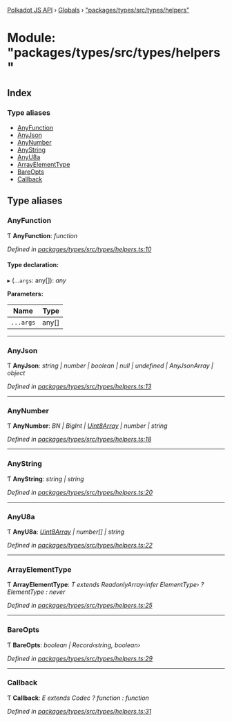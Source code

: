 [Polkadot JS API](../README.md) › [Globals](../globals.md) › ["packages/types/src/types/helpers"](_packages_types_src_types_helpers_.md)

# Module: "packages/types/src/types/helpers"

## Index

### Type aliases

* [AnyFunction](_packages_types_src_types_helpers_.md#anyfunction)
* [AnyJson](_packages_types_src_types_helpers_.md#anyjson)
* [AnyNumber](_packages_types_src_types_helpers_.md#anynumber)
* [AnyString](_packages_types_src_types_helpers_.md#anystring)
* [AnyU8a](_packages_types_src_types_helpers_.md#anyu8a)
* [ArrayElementType](_packages_types_src_types_helpers_.md#arrayelementtype)
* [BareOpts](_packages_types_src_types_helpers_.md#bareopts)
* [Callback](_packages_types_src_types_helpers_.md#callback)

## Type aliases

###  AnyFunction

Ƭ **AnyFunction**: *function*

*Defined in [packages/types/src/types/helpers.ts:10](https://github.com/polkadot-js/api/blob/0c99064b1/packages/types/src/types/helpers.ts#L10)*

#### Type declaration:

▸ (...`args`: any[]): *any*

**Parameters:**

Name | Type |
------ | ------ |
`...args` | any[] |

___

###  AnyJson

Ƭ **AnyJson**: *string | number | boolean | null | undefined | AnyJsonArray | object*

*Defined in [packages/types/src/types/helpers.ts:13](https://github.com/polkadot-js/api/blob/0c99064b1/packages/types/src/types/helpers.ts#L13)*

___

###  AnyNumber

Ƭ **AnyNumber**: *BN | BigInt | [Uint8Array](../classes/_packages_types_src_codec_raw_.raw.md#static-uint8array) | number | string*

*Defined in [packages/types/src/types/helpers.ts:18](https://github.com/polkadot-js/api/blob/0c99064b1/packages/types/src/types/helpers.ts#L18)*

___

###  AnyString

Ƭ **AnyString**: *string | string*

*Defined in [packages/types/src/types/helpers.ts:20](https://github.com/polkadot-js/api/blob/0c99064b1/packages/types/src/types/helpers.ts#L20)*

___

###  AnyU8a

Ƭ **AnyU8a**: *[Uint8Array](../classes/_packages_types_src_codec_raw_.raw.md#static-uint8array) | number[] | string*

*Defined in [packages/types/src/types/helpers.ts:22](https://github.com/polkadot-js/api/blob/0c99064b1/packages/types/src/types/helpers.ts#L22)*

___

###  ArrayElementType

Ƭ **ArrayElementType**: *T extends ReadonlyArray‹infer ElementType› ? ElementType : never*

*Defined in [packages/types/src/types/helpers.ts:25](https://github.com/polkadot-js/api/blob/0c99064b1/packages/types/src/types/helpers.ts#L25)*

___

###  BareOpts

Ƭ **BareOpts**: *boolean | Record‹string, boolean›*

*Defined in [packages/types/src/types/helpers.ts:29](https://github.com/polkadot-js/api/blob/0c99064b1/packages/types/src/types/helpers.ts#L29)*

___

###  Callback

Ƭ **Callback**: *E extends Codec ? function : function*

*Defined in [packages/types/src/types/helpers.ts:31](https://github.com/polkadot-js/api/blob/0c99064b1/packages/types/src/types/helpers.ts#L31)*

